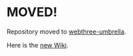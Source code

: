 # MOVED!

Repository moved to [webthree-umbrella](https://github.com/ethereum/webthree-umbrella/).

Here is the [new Wiki](https://github.com/ethereum/webthree-umbrella/wiki).

